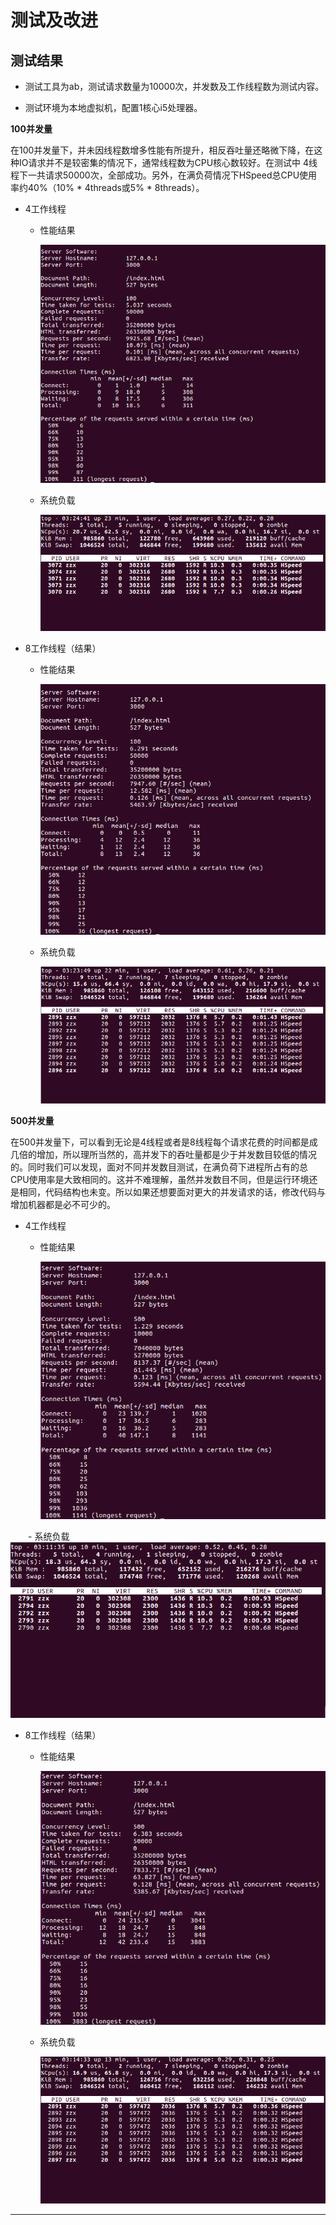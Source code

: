 ﻿# 测试及改进

## 测试结果

- 测试工具为ab，测试请求数量为10000次，并发数及工作线程数为测试内容。

- 测试环境为本地虚拟机，配置1核心i5处理器。

**100并发量**

在100并发量下，并未因线程数增多性能有所提升，相反吞吐量还略微下降，在这种IO请求并不是较密集的情况下，通常线程数为CPU核心数较好。在测试中 4线程下一共请求50000次，全部成功。另外，在满负荷情况下HSpeed总CPU使用率约40%（10% * 4threads或5% * 8threads）。
- 4工作线程

    - 性能结果

        ![4worker](./test_pic/压测结果(4线程100并发).png)

    - 系统负载

        ![4works](./test_pic/系统负载(4线程100并发).png)


- 8工作线程（结果）

    - 性能结果
    
        ![8worker](./test_pic/压测结果(8线程100并发).png)

    - 系统负载

        ![8works](./test_pic/系统负载(8线程100并发).png)

**500并发量**

在500并发量下，可以看到无论是4线程或者是8线程每个请求花费的时间都是成几倍的增加，所以理所当然的，高并发下的吞吐量都是少于并发数目较低的情况的。同时我们可以发现，面对不同并发数目测试，在满负荷下进程所占有的总CPU使用率是大致相同的。这并不难理解，虽然并发数目不同，但是运行环境还是相同，代码结构也未变。所以如果还想要面对更大的并发请求的话，修改代码与增加机器都是必不可少的。
- 4工作线程

    - 性能结果

        ![4worker](./test_pic/压测结果(4线程500并发).png)

　　- 系统负载
　　
　　![4works](./test_pic/系统负载(4线程500并发).png)

- 8工作线程（结果）

    - 性能结果
    
        ![8worker](./test_pic/压测结果(8线程500并发).png)

    - 系统负载

        ![8works](./test_pic/系统负载(8线程500并发).png)


---
